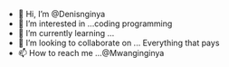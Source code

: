 - 👋 Hi, I’m @Denisnginya
- 👀 I’m interested in ...coding programming 
- 🌱 I’m currently learning ...
- 💞️ I’m looking to collaborate on ... Everything that pays
- 📫 How to reach me ...@Mwanginginya

<!---
Denisnginya/Denisnginya is a ✨ special ✨ repository because its `README.md` (this file) appears on your GitHub profile.
You can click the Preview link to take a look at your changes.
--->
